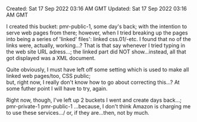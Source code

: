 Created: Sat 17 Sep 2022 03:16 AM GMT
Updated: Sat 17 Sep 2022 03:16 AM GMT

I created this bucket: pmr-public-1, some day's back;
with the intention to serve web pages from there;
however, when I tried breaking up the pages into being a series of 'linked' files':
linked css.01/-etc. I found that no of the links were, actually, working...?
That is that say whenever I tried typing in the web site URL adress...;
the linked part did NOT show...instead, all that got displayed was a XML document.

Quite obviously, I must have left off some setting which is used to make all linked web pages/too, CSS public;  
but, right now, I really don't know how to go about correcting this...?
At some futher point I will have to try, again.

Right now, though, I've left up 2 buckets I went and create days back...;
pmr-private-1
pmr-public-1
...because, I don't think Amazon is charging me to use these services.../
or, if they are...then, not by much.

